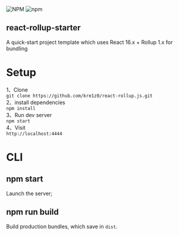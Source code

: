 ![NPM](https://img.shields.io/npm/l/react-rollup-starter.svg?style=popout) ![npm](https://img.shields.io/npm/v/react-rollup-starter.svg?style=flat-square)
## react-rollup-starter

A quick-start project template which uses React 16.x + Rollup 1.x for bundling


# Setup  
1、Clone  
`git clone https://github.com/kre1z0/react-rollup.js.git`  
2、install dependencies  
`npm install`  
3、Run dev server  
`npm start`  
4、Visit  
`http://localhost:4444`

# CLI
## npm start
Launch the server;

## npm run build
Build production bundles, which save in `dist`. 
